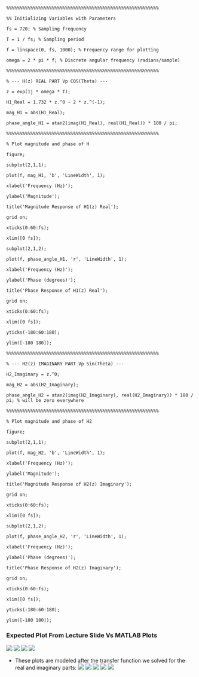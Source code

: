 

```
%%%%%%%%%%%%%%%%%%%%%%%%%%%%%%%%%%%%%%%%%%%%%%%%%%%%%%%%%

%% Initializing Variables with Parameters

fs = 720; % Sampling frequency

T = 1 / fs; % Sampling period

f = linspace(0, fs, 1000); % Frequency range for plotting

omega = 2 * pi * f; % Discrete angular frequency (radians/sample)

%%%%%%%%%%%%%%%%%%%%%%%%%%%%%%%%%%%%%%%%%%%%%%%%%%%%%%%%%

% --- H(z) REAL PART Vp COS(Theta) ---

z = exp(1j * omega * T);

H1_Real = 1.732 * z.^0 - 2 * z.^(-1);

mag_H1 = abs(H1_Real);

phase_angle_H1 = atan2(imag(H1_Real), real(H1_Real)) * 180 / pi;

%%%%%%%%%%%%%%%%%%%%%%%%%%%%%%%%%%%%%%%%%%%%%%%%%%%%%%%%%

% Plot magnitude and phase of H

figure;

subplot(2,1,1);

plot(f, mag_H1, 'b', 'LineWidth', 1);

xlabel('Frequency (Hz)');

ylabel('Magnitude');

title('Magnitude Response of H1(z) Real');

grid on;

xticks(0:60:fs);

xlim([0 fs]);

subplot(2,1,2);

plot(f, phase_angle_H1, 'r', 'LineWidth', 1);

xlabel('Frequency (Hz)');

ylabel('Phase (degrees)');

title('Phase Response of H1(z) Real');

grid on;

xticks(0:60:fs);

xlim([0 fs]);

yticks(-180:60:180);

ylim([-180 180]);

%%%%%%%%%%%%%%%%%%%%%%%%%%%%%%%%%%%%%%%%%%%%%%%%%%%%%%%%%

% --- H2(z) IMAGINARY PART Vp Sin(Theta) ---

H2_Imaginary = z.^0;

mag_H2 = abs(H2_Imaginary);

phase_angle_H2 = atan2(imag(H2_Imaginary), real(H2_Imaginary)) * 180 / pi; % will be zero everywhere

%%%%%%%%%%%%%%%%%%%%%%%%%%%%%%%%%%%%%%%%%%%%%%%%%%%%%%%%%

% Plot magnitude and phase of H2

figure;

subplot(2,1,1);

plot(f, mag_H2, 'b', 'LineWidth', 1);

xlabel('Frequency (Hz)');

ylabel('Magnitude');

title('Magnitude Response of H2(z) Imaginary');

grid on;

xticks(0:60:fs);

xlim([0 fs]);

subplot(2,1,2);

plot(f, phase_angle_H2, 'r', 'LineWidth', 1);

xlabel('Frequency (Hz)');

ylabel('Phase (degrees)');

title('Phase Response of H2(z) Imaginary');

grid on;

xticks(0:60:fs);

xlim([0 fs]);

yticks(-180:60:180);

ylim([-180 180]);
```


### Expected Plot From Lecture Slide Vs MATLAB Plots
![](../images/20250514210358.png) 
![](../images/20250517231043.png)
![](../images/20250514210738.png) 
![](../images/20250517184514.png)
- These plots are modeled after the transfer function we solved for the real and imaginary parts:
![](../images/20250517184408.png)
![](../images/20250517183845.png)
![](../images/20250517183903.png)
![](../images/20250517184053.png)
![](../images/20250517184114.png)

